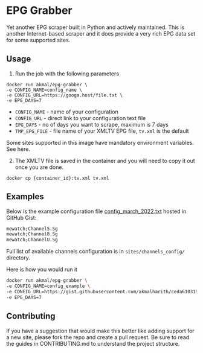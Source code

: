 # EPG Grabber

Yet another EPG scraper built in Python and actively maintained. This is another Internet-based scraper and it does provide a very rich EPG data set for some supported sites.

## Usage

1. Run the job with the following parameters
```
docker run akmal/epg-grabber \
-e CONFIG_NAME=config_name \
-e CONFIG_URL=https://googa.host/file.txt \
-e EPG_DAYS=7
```
- `CONFIG_NAME` - name of your configuration
- `CONFIG_URL` - direct link to your configuration text file
- `EPG_DAYS` - no of days you want to scrape, maximum is 7 days
- `TMP_EPG_FILE` - file name of your XMLTV EPG file, `tv.xml` is the default

Some sites supported in this image have mandatory environment variables. See here.

2. The XMLTV file is saved in the container and you will need to copy it out once you are done.
```
docker cp {container_id}:tv.xml tv.xml
```

## Examples

Below is the example configuration file [config_march_2022.txt](https://gist.githubusercontent.com/akmalharith/ceda6103157c06cab5231c3a0f121cd2/raw/config_march_2022.txt) hosted in GitHub Gist:
```txt
mewatch;Channel5.Sg
mewatch;Channel8.Sg
mewatch;ChannelU.Sg
```

Full list of available channels configuration is in `sites/channels_config/` directory.

Here is how you would run it
```sh
docker run akmal/epg-grabber \
-e CONFIG_NAME=config_example \
-e CONFIG_URL=https://gist.githubusercontent.com/akmalharith/ceda6103157c06cab5231c3a0f121cd2/raw/config_march_2022.txt \
-e EPG_DAYS=7
```

## Contributing

If you have a suggestion that would make this better like adding support for a new site, please fork the repo and create a pull request. Be sure to read the guides in CONTRIBUTING.md to understand the project structure.
